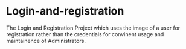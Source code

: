 # Login-and-registration
The Login and Registration Project which uses the image of a user for registration rather than the credentials for convinent usage and maintainence of Administrators.
